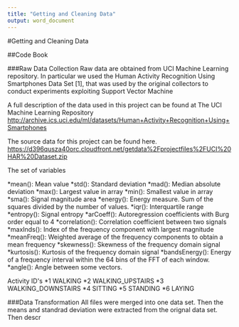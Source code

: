```yaml
---
title: "Getting and Cleaning Data"
output: word_document
---
```

#Getting and Cleaning Data 

##Code Book 

###Raw Data Collection 
Raw data are obtained from UCI Machine Learning repository. In particular we used the Human Activity Recognition Using Smartphones Data Set [1], that was used by the original collectors to conduct experiments exploiting Support Vector Machine

A full description of the data used in this project can be found at The UCI Machine Learning Repository
http://archive.ics.uci.edu/ml/datasets/Human+Activity+Recognition+Using+Smartphones

The source data for this project can be found here.
https://d396qusza40orc.cloudfront.net/getdata%2Fprojectfiles%2FUCI%20HAR%20Dataset.zip

The set of variables 

*mean(): Mean value
*std(): Standard deviation
*mad(): Median absolute deviation
*max(): Largest value in array
*min(): Smallest value in array
*sma(): Signal magnitude area
*energy(): Energy measure. Sum of the squares divided by the number of values.
*iqr(): Interquartile range
*entropy(): Signal entropy
*arCoeff(): Autoregression coefficients with Burg order equal to 4
*correlation(): Correlation coefficient between two signals
*maxInds(): Index of the frequency component with largest magnitude
*meanFreq(): Weighted average of the frequency components to obtain a mean frequency
*skewness(): Skewness of the frequency domain signal
*kurtosis(): Kurtosis of the frequency domain signal
*bandsEnergy(): Energy of a frequency interval within the 64 bins of the FFT of each window.
*angle(): Angle between some vectors.

Activity ID's
*1 WALKING
*2 WALKING_UPSTAIRS
*3 WALKING_DOWNSTAIRS
*4 SITTING
*5 STANDING
*6 LAYING

###Data Transformation 
All files were merged into one data set. 
Then the means and standrad deviation were extracted from the orignal data set. 
Then descr
